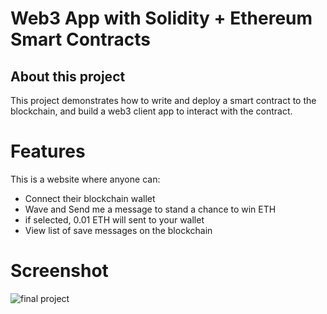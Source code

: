 
# Web3 App with Solidity + Ethereum Smart Contracts

## About this project
This project demonstrates how to write and deploy a smart contract to the blockchain, and build a web3 client app to interact with the contract.

# Features
This is a website where anyone can:
- Connect their blockchain wallet
- Wave and Send me a message to stand a chance to win ETH
- if selected, 0.01 ETH will sent to your wallet
- View list of save messages on the blockchain

# Screenshot
![final project](https://user-images.githubusercontent.com/38965315/138469087-21d2918b-998d-4f1c-8fb6-30f8e9bb44e7.PNG)
